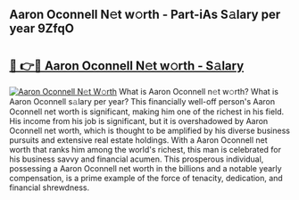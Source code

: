 ## Aaron Oconnell N𝚎t w𝚘rth - Part-iAs S𝚊lary per year 9ZfqO

# <h2><a href="http://gc0qu6q.nevu.top/?p=Aaron+Oconnell">🔗 👉🔴 Aaron Oconnell N𝚎t w𝚘rth - S𝚊lary</a></h2>

[![Aaron Oconnell N𝚎t W𝚘rth](https://i.imgur.com/Oavwk0R.jpeg)](http://gc0qu6q.nevu.top/?p=Aaron+Oconnell)
What is Aaron Oconnell n𝚎t w𝚘rth? What is Aaron Oconnell s𝚊lary per year?
This financially well-off person's Aaron Oconnell net worth is significant, making him one of the richest in his field. His income from his job is significant, but it is overshadowed by Aaron Oconnell net worth, which is thought to be amplified by his diverse business pursuits and extensive real estate holdings. With a Aaron Oconnell net worth that ranks him among the world's richest, this man is celebrated for his business savvy and financial acumen. This prosperous individual, possessing a Aaron Oconnell net worth in the billions and a notable yearly compensation, is a prime example of the force of tenacity, dedication, and financial shrewdness.
